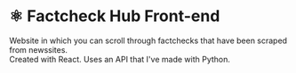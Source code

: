 # ⚛ Factcheck Hub Front-end

Website in which you can scroll through factchecks that have been scraped from newssites. <br>Created with React. Uses an API that I've made with Python.
